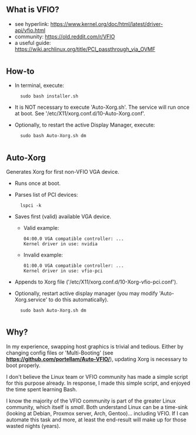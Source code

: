 ## What is VFIO?
* see hyperlink:    https://www.kernel.org/doc/html/latest/driver-api/vfio.html
* community:        https://old.reddit.com/r/VFIO
* a useful guide:   https://wiki.archlinux.org/title/PCI_passthrough_via_OVMF

#
## How-to
* In terminal, execute:
 
        sudo bash installer.sh
* It is NOT necessary to execute 'Auto-Xorg.sh'. The service will run once at boot. See '/etc/X11/xorg.conf.d/10-Auto-Xorg.conf'.
* Optionally, to restart the active Display Manager, execute:

        sudo bash Auto-Xorg.sh dm
  

#
## Auto-Xorg
Generates Xorg for first non-VFIO VGA device.
* Runs once at boot.
* Parses list of PCI devices:

        lspci -k
* Saves first (valid) available VGA device.
  * Valid example:

        04:00.0 VGA compatible controller: ...
        Kernel driver in use: nvidia
  * Invalid example:

        01:00.0 VGA compatible controller: ...
        Kernel driver in use: vfio-pci
* Appends to Xorg file ('/etc/X11/xorg.conf.d/10-Xorg-vfio-pci.conf').
* Optionally, restart active display manager (you may modify 'Auto-Xorg.service' to do this automatically).

        sudo bash Auto-Xorg.sh dm

#
## Why?
In my experience, swapping host graphics is trivial and tedious. Either by changing config files or 'Multi-Booting' (see **https://github.com/portellam/Auto-VFIO/**), updating Xorg is necessary to boot properly.

I don't believe the Linux team or VFIO community has made a simple script for this purpose already. In response, I made this simple script, and enjoyed the time spent learning Bash.

I know the majority of the VFIO community is part of the greater Linux community, which itself is *small*. Both understand Linux can be a time-sink (looking at Debian, Proxmox server, Arch, Gentoo)... including VFIO. If I can automate this task and more, at least the end-result will make up for those wasted nights (years).

